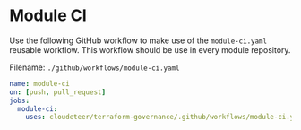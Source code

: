 # Module CI

Use the following GitHub workflow to make use of the `module-ci.yaml` reusable workflow. This workflow should be use in every module repository.

Filename: `./github/workflows/module-ci.yaml`

```yaml
name: module-ci
on: [push, pull_request]
jobs:
  module-ci:
    uses: cloudeteer/terraform-governance/.github/workflows/module-ci.yaml@main
```
